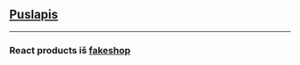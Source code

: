 
## [Puslapis ](https://laimiss.github.io/react_products/)
---
### React products iš [fakeshop](https://fakestoreapi.com/products/)
